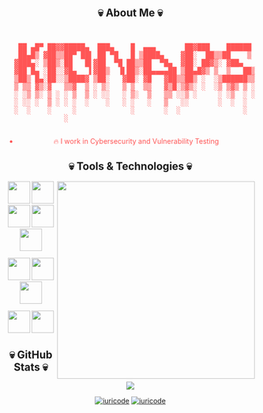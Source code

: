 <h2 align="center">💀 About Me 💀</h2>
</br>
<div align="center" style="color: #FF5555;">
  <pre align="center">
   ██ ▄█▀ ██▓▓█████▄  ███▄    █  ▄▄▄       ██▓███    ██████ ▄▄▄█████▓▓█████  ██▀███  
   ██▄█▒ ▓██▒▒██▀ ██▌ ██ ▀█   █ ▒████▄    ▓██░  ██▒▒██    ▒ ▓  ██▒ ▓▒▓█   ▀ ▓██ ▒ ██▒
  ▓███▄░ ▒██▒░██   █▌▓██  ▀█ ██▒▒██  ▀█▄  ▓██░ ██▓▒░ ▓██▄   ▒ ▓██░ ▒░▒███   ▓██ ░▄█ ▒
  ▓██ █▄ ░██░░▓█▄   ▌▓██▒  ▐▌██▒░██▄▄▄▄██ ▒██▄█▓▒ ▒  ▒   ██▒░ ▓██▓ ░ ▒▓█  ▄ ▒██▀▀█▄  
  ▒██▒ █▄░██░░▒████▓ ▒██░   ▓██░ ▓█   ▓██▒▒██▒ ░  ░▒██████▒▒  ▒██▒ ░ ░▒████▒░██▓ ▒██▒
  ▒ ▒▒ ▓▒░▓   ▒▒▓  ▒ ░ ▒░   ▒ ▒  ▒▒   ▓▒█░▒▓▒░ ░  ░▒ ▒▓▒ ▒ ░  ▒ ░░   ░░ ▒░ ░░ ▒▓ ░▒▓░
  ░ ░▒ ▒░ ▒ ░ ░ ▒  ▒ ░ ░░   ░ ▒░  ▒   ▒▒ ░░▒ ░     ░ ░▒  ░ ░    ░     ░ ░  ░  ░▒ ░ ▒░
  ░ ░░ ░  ▒ ░ ░ ░  ░    ░   ░ ░   ░   ▒   ░░       ░  ░  ░    ░         ░     ░░   ░ 
  ░  ░    ░     ░             ░       ░  ░               ░              ░  ░   ░     
              ░                                                                      
  </pre>
  
  - 🔥 I work in Cybersecurity and Vulnerability Testing
</div>

<h2 align="center">💀 Tools & Technologies 💀</h2>
<div align="center">
  <img  align="right" width="400" src="https://media.tenor.com/zzntm2_9B3gAAAAC/hacker.gif">

  <code><img height="45" src="https://cdn.jsdelivr.net/gh/devicons/devicon@latest/icons/python/python-original.svg" /></code>
  <code><img height="45" src="https://cdn.jsdelivr.net/gh/devicons/devicon@latest/icons/java/java-original.svg" /></code>
  <code><img height="45" src="https://cdn.jsdelivr.net/gh/devicons/devicon@latest/icons/cplusplus/cplusplus-original.svg" /></code>
  <code><img height="45" src="https://cdn.jsdelivr.net/gh/devicons/devicon@latest/icons/javascript/javascript-original.svg" /></code>
  <code><img height="45" src="https://cdn.jsdelivr.net/gh/devicons/devicon@latest/icons/typescript/typescript-original.svg" /></code>
  
  <code><img height="45" src="https://cdn.jsdelivr.net/gh/devicons/devicon/icons/linux/linux-original.svg" /></code>
  <code><img height="45" src="https://cdn.jsdelivr.net/gh/devicons/devicon@latest/icons/kalilinux/kalilinux-original.svg" /></code>
  <code><img height="45" src="https://cdn.jsdelivr.net/gh/devicons/devicon@latest/icons/archlinux/archlinux-plain.svg" /></code>
  
  <code><img height="45" src="https://cdn.jsdelivr.net/gh/devicons/devicon@latest/icons/docker/docker-original-wordmark.svg" /></code>
  <code><img height="45" src="https://cdn.jsdelivr.net/gh/devicons/devicon@latest/icons/amazonwebservices/amazonwebservices-original-wordmark.svg" /></code> 
</div>

<h2 align="center">💀 GitHub Stats 💀</h2>
<p align="center">
  <img src="http://github-readme-streak-stats.herokuapp.com?user=L3Santos&theme=dark&hide_border=true&date_format=j%2Fn%5B%2FY%5D"></img>
</p>

<div align="center">
  
[![iuricode](https://github-readme-stats.vercel.app/api/top-langs/?username=L3Santos&theme=dark&hide_langs_below=1)](https://github.com/anuraghazra/github-readme-stats)
[![iuricode](https://github-readme-stats.vercel.app/api?username=L3Santos&theme=dark)](https://github.com/anuraghazra/github-readme-stats)

</div>
